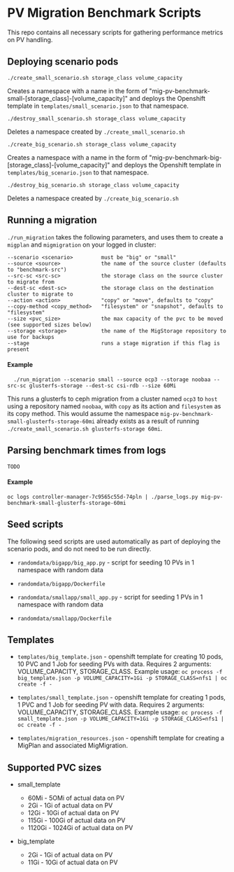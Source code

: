# PV Migration Benchmark Scripts

This repo contains all necessary scripts for gathering performance metrics on PV handling.

## Deploying scenario pods

```
./create_small_scenario.sh storage_class volume_capacity
```
Creates a namespace with a name in the form of "mig-pv-benchmark-small-[storage_class]-[volume_capacity]" and deploys the Openshift template in `templates/small_scenario.json` to that namespace.

```
./destroy_small_scenario.sh storage_class volume_capacity
```
Deletes a namespace created by `./create_small_scenario.sh`

```
./create_big_scenario.sh storage_class volume_capacity
```

Creates a namespace with a name in the form of "mig-pv-benchmark-big-[storage_class]-[volume_capacity]" and deploys the Openshift template in `templates/big_scenario.json` to that namespace.

```
./destroy_big_scenario.sh storage_class volume_capacity
```
Deletes a namespace created by `./create_big_scenario.sh`

## Running a migration

`./run_migration` takes the following parameters, and uses them to create a `migplan` and `migmigration` on your logged in cluster:

  ```
  --scenario <scenario>         must be "big" or "small"
  --source <source>             the name of the source cluster (defaults to "benchmark-src")
  --src-sc <src-sc>             the storage class on the source cluster to migrate from
  --dest-sc <dest-sc>           the storage class on the destination cluster to migrate to
  --action <action>             "copy" or "move", defaults to "copy"
  --copy-method <copy_method>   "filesystem" or "snapshot", defaults to "filesystem"
  --size <pvc_size>             the max capacity of the pvc to be moved (see supported sizes below)
  --storage <storage>           the name of the MigStorage repository to use for backups
  --stage                       runs a stage migration if this flag is present

  ```

#### Example

```
  ./run_migration --scenario small --source ocp3 --storage noobaa --src-sc glusterfs-storage --dest-sc csi-rdb --size 60Mi
```

  This runs a glusterfs to ceph migration from a cluster named `ocp3` to `host` using a repository named `noobaa`, with `copy` as its action and `filesystem` as its copy method. This would assume the namespace `mig-pv-benchmark-small-glusterfs-storage-60mi` already exists as a result of running `./create_small_scenario.sh glusterfs-storage 60mi`.

## Parsing benchmark times from logs

`TODO`

#### Example

`oc logs controller-manager-7c9565c55d-74pln | ./parse_logs.py mig-pv-benchmark-small-glusterfs-storage-60mi`

## Seed scripts

The following seed scripts are used automatically as part of deploying the scenario pods, and do not need to be run directly.

* `randomdata/bigapp/big_app.py` - script for seeding 10 PVs in 1 namespace with random data

* `randomdata/bigapp/Dockerfile`

* `randomdata/smallapp/small_app.py` - script for seeding 1 PVs in 1 namespace with random data

* `randomdata/smallapp/Dockerfile`

## Templates

* `templates/big_template.json` - openshift template for creating 10 pods, 10 PVC and 1 Job for seeding PVs with data. Requires 2 arguments: VOLUME_CAPACITY, STORAGE_CLASS. Example usage: `oc process -f big_template.json -p VOLUME_CAPACITY=1Gi -p STORAGE_CLASS=nfs1 | oc create -f - `

* `templates/small_template.json` - openshift template for creating 1 pods, 1 PVC and 1 Job for seeding PV with data. Requires 2 arguments: VOLUME_CAPACITY, STORAGE_CLASS. Example usage: `oc process -f small_template.json -p VOLUME_CAPACITY=1Gi -p STORAGE_CLASS=nfs1 | oc create -f - `

* `templates/migration_resources.json` - openshift template for creating a MigPlan and associated MigMigration.

## Supported PVC sizes

  * small_template
    * 60Mi - 5OMi of actual data on PV
    * 2Gi - 1Gi of actual data on PV
    * 12Gi - 10Gi of actual data on PV
    * 115Gi - 100Gi of actual data on PV
    * 1120Gi - 1024Gi of actual data on PV


  * big_template
    * 2Gi - 1Gi of actual data on PV
    * 11Gi - 10Gi of actual data on PV
